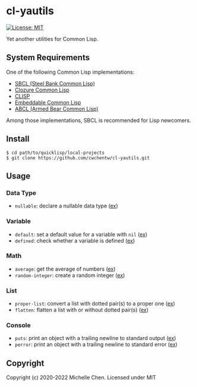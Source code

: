 # cl-yautils

[![License: MIT](https://img.shields.io/badge/License-MIT-yellow.svg)](https://opensource.org/licenses/MIT)

Yet another utilities for Common Lisp.

## System Requirements

One of the following Common Lisp implementations:

* [SBCL (Steel Bank Common Lisp)](http://www.sbcl.org/)
* [Clozure Common Lisp](https://ccl.clozure.com/)
* [CLISP](https://clisp.sourceforge.io/)
* [Embeddable Common Lisp](https://ecl.common-lisp.dev/)
* [ABCL (Armed Bear Common Lisp)](https://armedbear.common-lisp.dev/)

Among those implementations, SBCL is recommended for Lisp newcomers.

## Install

```shell
$ cd path/to/quicklisp/local-projects
$ git clone https://github.com/cwchentw/cl-yautils.git
```

## Usage

### Data Type

* `nullable`: declare a nullable data type ([ex](/examples/nullable-type.lisp))

### Variable

* `default`: set a default value for a variable with `nil` ([ex](/examples/default.lisp))
* `defined`: check whether a variable is defined ([ex](/examples/check-variable-existence.lisp))

### Math

* `average`: get the average of numbers ([ex](/examples/average.lisp))
* `random-integer`: create a random integer ([ex](/examples/random-integer.lisp))

### List

* `proper-list`: convert a list with dotted pair(s) to a proper one ([ex](/examples/proper-list.lisp))
* `flatten`: flatten a list with or without dotted pair(s) ([ex](/examples/flatten.lisp))

### Console

* `puts`: print an object with a trailing newline to standard output ([ex](/examples/helloworld-cjk.lisp))
* `perror`: print an object with a trailing newline to standard error ([ex](/examples/helloworld-cjk.lisp))

## Copyright

Copyright (c) 2020-2022 Michelle Chen. Licensed under MIT
